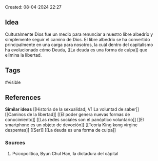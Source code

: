 Created: 08-04-2024 22:27

## <span class="pink"> **Idea** </span>
Culturalmente Dios fue un medio para renunciar a nuestro libre albedrío y simplemente seguir el camino de Dios. El libre albedrío se ha convertido principalmente en una carga para nosotros, la cuál dentro del capitalismo ha evolucionado cómo Deuda, [[La deuda es una forma de culpa]] que elimina la libertad.

## <span class="orange"> **Tags**</span>
<span class="tag"> #visible</span> 

## <span class="green"> **References**</span>
<span class="blue"> **Similar ideas** </span>
[[Historia de la sexualidad, V1 La voluntad de saber]]
[[Caminos de la libertad]]
[[El poder genera nuevas formas de conocimiento]]
[[Las redes sociales son el panóptico voluntario]]
[[El smartphone es un objeto de devoción]]
[[Teoria King kong virgine despentes]]
[[Ser]]
[[La deuda es una forma de culpa]]
### <span class="purple"> **Sources**</span>
1. Psicopolítica, Byun Chul Han, la dictadura del cápital